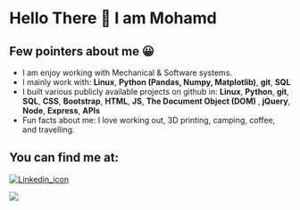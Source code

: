 
<h1> Hello There &#128075 I am Mohamd </h1>
<h2>Few pointers about me &#128512</h2>

<ul>


<li>
  I am enjoy working with Mechanical & Software systems.
</li>
  
<li>
I mainly work with: <b>Linux</b>, <b>Python (Pandas, Numpy, Matplotlib)</b>, <b>git</b>, <b>SQL</b>
</li>

  <li>
I built various publicly available projects on github in: <b>Linux</b>, <b>Python</b>, <b>git</b>, <b>SQL</b>, <b>CSS</b>, <b>Bootstrap</b>, <b>HTML</b>, <b>JS</b>, <b>The Document Object (DOM) </b>, <b>jQuery</b>, <b>Node</b>, <b>Express</b>, <b> APIs </b>
</li>
  
  
<li>
Fun facts about me: I love working out, 3D printing, camping, coffee, and travelling. 
  </li>
</ul>

<h2>You can find me at:</h2>
<a href="https://www.linkedin.com/in/mohamd-imad-a2196b89/"><img src="https://content.linkedin.com/content/dam/me/business/en-us/amp/brand-site/v2/bg/LI-Bug.svg.original.svg" alt="Linkedin_icon">
</a>

<a href="https://scholar.google.com/citations?user=jIMbjc8AAAAJ&hl=en"><img src="https://scholar.google.ca/intl/en/scholar/images/1x/scholar_logo_64dp.png">
</a>
